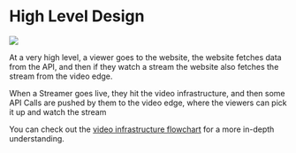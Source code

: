 # High Level Design

![](./assets/high-level.webp)

At a very high level, a viewer goes to the website, the website fetches data from the API, and then if they watch a stream the website also fetches the stream from the video edge.

When a Streamer goes live, they hit the video infrastructure, and then some API Calls are pushed by them to the video edge, where the viewers can pick it up and watch the stream

You can check out the [video infrastructure flowchart](./video-infrastructure.md) for a more in-depth understanding.
